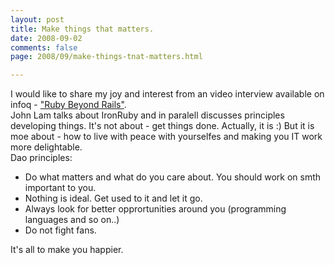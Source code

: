 ```yaml
---
layout: post
title: Make things that matters.
date: 2008-09-02
comments: false
page: 2008/09/make-things-tnat-matters.html

---
```


I would like to share my joy and interest from an video interview available on infoq - <a href="http://www.infoq.com/presentations/john-lam-ruby-beyond-rails">"Ruby Beyond Rails"</a>.<br />John Lam talks about IronRuby and in paralell discusses principles developing things. It's not about - get things done. Actually, it is :) But it is moe about - how to live with peace with yourselfes and making you IT work more delightable.<br />Dao principles:<br /><ul><li>Do what matters and what do you care about. You should work on smth important to you.</li><li>Nothing is ideal. Get used to it and let it go.</li><li>Always look for better opprortunities around you (programming languages and so on..)<br /></li><li>Do not fight fans.&nbsp;</li></ul>It's all to make you happier.
